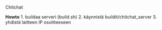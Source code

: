 Chitchat

**Howto**
    1. buildaa serveri (build.sh)
    2. käynnistä buildit/chitchat_server
    3. yhdistä laitteen IP osoitteeseen